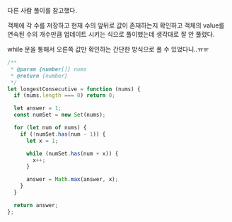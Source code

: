 다른 사람 풀이를 참고했다.

객체에 각 수를 저장하고 현재 수의 앞뒤로 값이 존재하는지 확인하고 객체의 value를 연속된 수의 개수만큼 업데이트 시키는 식으로 풀이했는데 생각대로 잘 안 풀렸다.

while 문을 통해서 오른쪽 값만 확인하는 간단한 방식으로 풀 수 있었다니..ㅠㅠ

```js
/**
 * @param {number[]} nums
 * @return {number}
 */
let longestConsecutive = function (nums) {
  if (nums.length === 0) return 0;

  let answer = 1;
  const numSet = new Set(nums);

  for (let num of nums) {
    if (!numSet.has(num - 1)) {
      let x = 1;

      while (numSet.has(num + x)) {
        x++;
      }

      answer = Math.max(answer, x);
    }
  }

  return answer;
};
```
